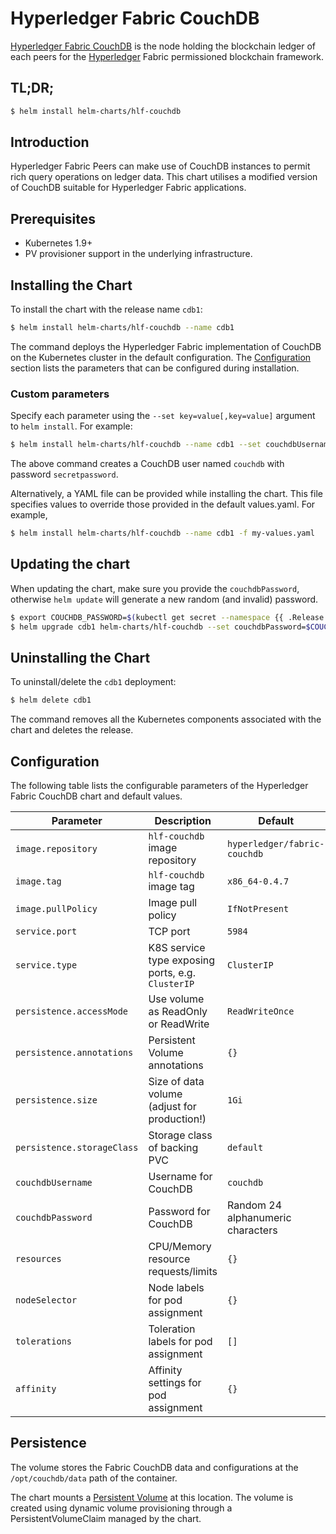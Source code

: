 # Hyperledger Fabric CouchDB

[Hyperledger Fabric CouchDB](http://hyperledger-fabric.readthedocs.io/) is the node holding the blockchain ledger of each peers for the [Hyperledger](https://www.hyperledger.org/) Fabric permissioned blockchain framework.

## TL;DR;

```bash
$ helm install helm-charts/hlf-couchdb
```

## Introduction

Hyperledger Fabric Peers can make use of CouchDB instances to permit rich query operations on ledger data. This chart utilises a modified version of CouchDB suitable for Hyperledger Fabric applications.

## Prerequisites

- Kubernetes 1.9+
- PV provisioner support in the underlying infrastructure.

## Installing the Chart

To install the chart with the release name `cdb1`:

```bash
$ helm install helm-charts/hlf-couchdb --name cdb1
```

The command deploys the Hyperledger Fabric implementation of CouchDB on the Kubernetes cluster in the default configuration. The [Configuration](#Configuration) section lists the parameters that can be configured during installation.

### Custom parameters

Specify each parameter using the `--set key=value[,key=value]` argument to `helm install`. For example:

```bash
$ helm install helm-charts/hlf-couchdb --name cdb1 --set couchdbUsername=couchdb,couchdbPassword=secretpassword
```

The above command creates a CouchDB user named `couchdb` with password `secretpassword`.

Alternatively, a YAML file can be provided while installing the chart. This file specifies values to override those provided in the default values.yaml. For example,

```bash
$ helm install helm-charts/hlf-couchdb --name cdb1 -f my-values.yaml
```

## Updating the chart

When updating the chart, make sure you provide the `couchdbPassword`, otherwise `helm update` will generate a new random (and invalid) password.

```bash
$ export COUCHDB_PASSWORD=$(kubectl get secret --namespace {{ .Release.Namespace }} cdb1 -o jsonpath="{.data.COUCHDB_PASSWORD}" | base64 --decode; echo)
$ helm upgrade cdb1 helm-charts/hlf-couchdb --set couchdbPassword=$COUCHDB_PASSWORD
```

## Uninstalling the Chart

To uninstall/delete the `cdb1` deployment:

```bash
$ helm delete cdb1
```

The command removes all the Kubernetes components associated with the chart and deletes the release.

## Configuration

The following table lists the configurable parameters of the Hyperledger Fabric CouchDB chart and default values.

| Parameter                          | Description                                     | Default                                                    |
| ---------------------------------- | ------------------------------------------------ | ---------------------------------------------------------- |
| `image.repository`                 | `hlf-couchdb` image repository                   | `hyperledger/fabric-couchdb`                               |
| `image.tag`                        | `hlf-couchdb` image tag                          | `x86_64-0.4.7`                                             |
| `image.pullPolicy`                 | Image pull policy                                | `IfNotPresent`                                             |
| `service.port`                     | TCP port                                         | `5984`                                                     |
| `service.type`                     | K8S service type exposing ports, e.g. `ClusterIP`| `ClusterIP`                                                |
| `persistence.accessMode`           | Use volume as ReadOnly or ReadWrite              | `ReadWriteOnce`                                            |
| `persistence.annotations`          | Persistent Volume annotations                    | `{}`                                                       |
| `persistence.size`                 | Size of data volume (adjust for production!)     | `1Gi`                                                      |
| `persistence.storageClass`         | Storage class of backing PVC                     | `default`                                                  |
| `couchdbUsername`                  | Username for CouchDB                             | `couchdb`                                                     |
| `couchdbPassword`                  | Password for CouchDB                             | Random 24 alphanumeric characters                          |
| `resources`                        | CPU/Memory resource requests/limits              | `{}`                                                       |
| `nodeSelector`                     | Node labels for pod assignment                   | `{}`                                                       |
| `tolerations`                      | Toleration labels for pod assignment             | `[]`                                                       |
| `affinity`                         | Affinity settings for pod assignment             | `{}`                                                       |

## Persistence

The volume stores the Fabric CouchDB data and configurations at the `/opt/couchdb/data` path of the container.

The chart mounts a [Persistent Volume](http://kubernetes.io/docs/user-guide/persistent-volumes/) at this location. The volume is created using dynamic volume provisioning through a PersistentVolumeClaim managed by the chart.